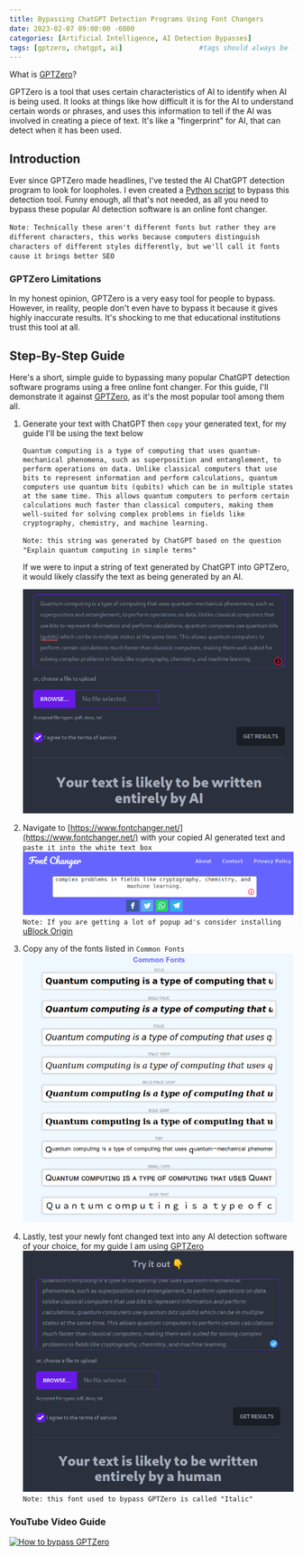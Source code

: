 ```yaml
---
title: Bypassing ChatGPT Detection Programs Using Font Changers
date: 2023-02-07 09:00:00 -0800
categories: [Artificial Intelligence, AI Detection Bypasses]
tags: [gptzero, chatgpt, ai]                   #tags should always be lowercase
---
```


What is [GPTZero](https://gptzero.me/)?

GPTZero is a tool that uses certain characteristics of AI to identify when AI is being used. It looks at things like how difficult it is for the AI to understand certain words or phrases, and uses this information to tell if the AI was involved in creating a piece of text. It's like a "fingerprint" for AI, that can detect when it has been used.

## Introduction
Ever since GPTZero made headlines, I've tested the AI ChatGPT detection program to look for loopholes. I even created a [Python script](https://github.com/gonzoknows/GPTZero-Bypasser) to bypass this detection tool. Funny enough, all that's not needed, as all you need to bypass these popular AI detection software is an online font changer. 

`Note: Technically these aren't different fonts but rather they are different characters, this works because computers distinguish characters of different styles differently, but we'll call it fonts cause it brings better SEO`

### GPTZero Limitations 
In my honest opinion, GPTZero is a very easy tool for people to bypass. However, in reality, people don't even have to bypass it because it gives highly inaccurate results. It's shocking to me that educational institutions trust this tool at all.

## Step-By-Step Guide
Here's a short, simple guide to bypassing many popular ChatGPT detection software programs using a free online font changer. For this guide, I'll demonstrate it against [GPTZero](https://gptzero.me/), as it's the most popular tool among them all. 

1. Generate your text with ChatGPT then `copy` your generated text, for my guide I'll be using the text below
    ~~~
    Quantum computing is a type of computing that uses quantum-mechanical phenomena, such as superposition and entanglement, to perform operations on data. Unlike classical computers that use bits to represent information and perform calculations, quantum computers use quantum bits (qubits) which can be in multiple states at the same time. This allows quantum computers to perform certain calculations much faster than classical computers, making them well-suited for solving complex problems in fields like cryptography, chemistry, and machine learning.
    ~~~
    `Note: this string was generated by ChatGPT based on the question "Explain quantum computing in simple terms"`

    If we were to input a string of text generated by ChatGPT into GPTZero, it would likely classify the text as being generated by an AI. 

    ![GPTZero output](/assets/img/bypass%20gptzero/quantum%20detected.png)

2. Navigate to [https://www.fontchanger.net/](https://www.fontchanger.net/) with your copied AI generated text and `paste it into the white text box`
    ![Font Changer Text Box](/assets/img/font%20changer/font%20changer%20text%20box.png)
    `Note: If you are getting a lot of popup ad's consider installing` [uBlock Origin](https://ublockorigin.com/)

3. Copy any of the fonts listed in `Common Fonts`
    ![Font Changer (Common Fonts Section)](/assets/img/font%20changer/common%20fonts.png)

4. Lastly, test your newly font changed text into any AI detection software of your choice, for my guide I am using [GPTZero](https://gptzero.me/)
    ![Font Changer Bypassed GPTZero](/assets/img/font%20changer/font%20changer%20undetected%20font.png)
    `Note: this font used to bypass GPTZero is called "Italic"`

### YouTube Video Guide

[![How to bypass GPTZero](https://img.youtube.com/vi/YCOaeaH_jGo/0.jpg)](https://www.youtube.com/watch?v=YCOaeaH_jGo "Bypassing GPTZero using a font changer")
